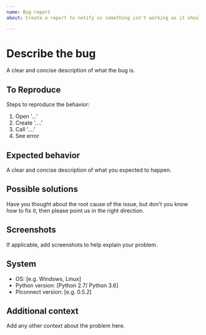 ```yaml
---
name: Bug report
about: Create a report to notify us something isn't working as it should

---
```


# Describe the bug

A clear and concise description of what the bug is.

## To Reproduce

Steps to reproduce the behavior:

1. Open '...'
2. Create '....'
3. Call '....'
4. See error

## Expected behavior

A clear and concise description of what you expected to happen.

## Possible solutions

Have you thought about the root cause of the issue, but don't you
know how to fix it, then please point us in the right direction.

## Screenshots

If applicable, add screenshots to help explain your problem.

## System

- OS: \[e.g. Windows, Linux]
- Python version: \[Python 2.7/ Python 3.6]
- PIconnect version: \[e.g. 0.5.2]

## Additional context

Add any other context about the problem here.
